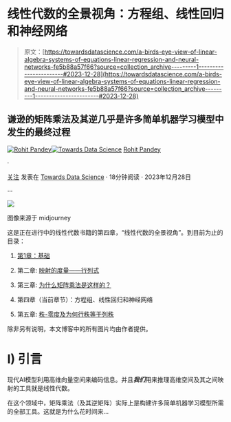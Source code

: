 # 线性代数的全景视角：方程组、线性回归和神经网络

> 原文：[https://towardsdatascience.com/a-birds-eye-view-of-linear-algebra-systems-of-equations-linear-regression-and-neural-networks-fe5b88a57f66?source=collection_archive---------1-----------------------#2023-12-28](https://towardsdatascience.com/a-birds-eye-view-of-linear-algebra-systems-of-equations-linear-regression-and-neural-networks-fe5b88a57f66?source=collection_archive---------1-----------------------#2023-12-28)

## 谦逊的矩阵乘法及其逆几乎是许多简单机器学习模型中发生的**最终**过程

[](https://medium.com/@rohitpandey576?source=post_page-----fe5b88a57f66--------------------------------)[![Rohit Pandey](../Images/af817d8f68f2984058f0afb8fd7ecbe9.png)](https://medium.com/@rohitpandey576?source=post_page-----fe5b88a57f66--------------------------------)[](https://towardsdatascience.com/?source=post_page-----fe5b88a57f66--------------------------------)[![Towards Data Science](../Images/a6ff2676ffcc0c7aad8aaf1d79379785.png)](https://towardsdatascience.com/?source=post_page-----fe5b88a57f66--------------------------------) [Rohit Pandey](https://medium.com/@rohitpandey576?source=post_page-----fe5b88a57f66--------------------------------)

·

[关注](https://medium.com/m/signin?actionUrl=https%3A%2F%2Fmedium.com%2F_%2Fsubscribe%2Fuser%2Fa743c5fec8cd&operation=register&redirect=https%3A%2F%2Ftowardsdatascience.com%2Fa-birds-eye-view-of-linear-algebra-systems-of-equations-linear-regression-and-neural-networks-fe5b88a57f66&user=Rohit+Pandey&userId=a743c5fec8cd&source=post_page-a743c5fec8cd----fe5b88a57f66---------------------post_header-----------) 发表在 [Towards Data Science](https://towardsdatascience.com/?source=post_page-----fe5b88a57f66--------------------------------) · 18分钟阅读 · 2023年12月28日 [](https://medium.com/m/signin?actionUrl=https%3A%2F%2Fmedium.com%2F_%2Fvote%2Ftowards-data-science%2Ffe5b88a57f66&operation=register&redirect=https%3A%2F%2Ftowardsdatascience.com%2Fa-birds-eye-view-of-linear-algebra-systems-of-equations-linear-regression-and-neural-networks-fe5b88a57f66&user=Rohit+Pandey&userId=a743c5fec8cd&source=-----fe5b88a57f66---------------------clap_footer-----------)

--

[](https://medium.com/m/signin?actionUrl=https%3A%2F%2Fmedium.com%2F_%2Fbookmark%2Fp%2Ffe5b88a57f66&operation=register&redirect=https%3A%2F%2Ftowardsdatascience.com%2Fa-birds-eye-view-of-linear-algebra-systems-of-equations-linear-regression-and-neural-networks-fe5b88a57f66&source=-----fe5b88a57f66---------------------bookmark_footer-----------)![](../Images/3c6e139e72e16ccb0e834afec721d153.png)

图像来源于 midjourney

这是正在进行中的线性代数书籍的第四章，“线性代数的全景视角”。到目前为止的目录：

1.  [第1章：基础](https://medium.com/towards-data-science/a-birds-eye-view-of-linear-algebra-the-basics-29ad2122d98f)

1.  第二章: [映射的度量——行列式](https://medium.com/p/1e5fd752a3be)

1.  第三章: [为什么矩阵乘法是这样的？](https://medium.com/towards-data-science/a-birds-eye-view-of-linear-algebra-why-is-matrix-multiplication-like-that-a4d94067651e)

1.  第四章（当前章节）：方程组、线性回归和神经网络

1.  第五章: [秩-零度及为何行秩等于列秩](/a-birds-eye-view-of-linear-algebra-rank-nullity-and-why-row-rank-equals-column-rank-bc084e0e1075)

除非另有说明，本文博客中的所有图片均由作者提供。

# I) 引言

现代AI模型利用高维向量空间来编码信息。并且***我们***用来推理高维空间及其之间映射的工具就是线性代数。

在这个领域中，矩阵乘法（及其逆矩阵）实际上是构建许多简单机器学习模型所需的全部工具。这就是为什么花时间来…

